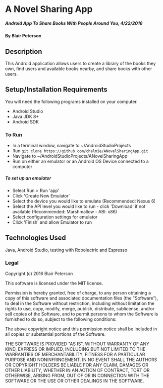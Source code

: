 # A Novel Sharing App

##### Android App To Share Books With People Around You, 4/22/2016

#### By Blair Peterson

## Description

This Android application allows users to create a library of the books they own, find users and available books nearby, and share books with other users.

## Setup/Installation Requirements
You will need the following programs installed on your computer.
* Android Studio
* Java JDK 8+
* Android SDK

### To Run
* In a terminal window, navigate to ~/AndroidStudioProjects
* Run `git clone https://github.com/chalmie/ANovelSharingApp.git`
* Navigate to ~/AndroidStudioProjects/ANovelSharingApp
* Run on either an emulator or an Android OS Device connected to a computer

##### To set up an emulator
* Select Run > Run 'app'
* Click 'Create New Emulator'
* Select the device you would like to emulate (Recommended: Nexus 6)
* Select the API level you would like to run - click 'Download' if not available (Recommended: Marshmallow - ABI: x86)
* Select configuration settings for emulator
* Click 'Finish' and allow Emulator to run

## Technologies Used

Java, Android Studio, testing with Robolectric and Espresso

### Legal

Copyright (c) 2016 Blair Peterson

This software is licensed under the MIT license.

Permission is hereby granted, free of charge, to any person obtaining a copy
of this software and associated documentation files (the "Software"), to deal
in the Software without restriction, including without limitation the rights
to use, copy, modify, merge, publish, distribute, sublicense, and/or sell
copies of the Software, and to permit persons to whom the Software is
furnished to do so, subject to the following conditions:

The above copyright notice and this permission notice shall be included in
all copies or substantial portions of the Software.

THE SOFTWARE IS PROVIDED "AS IS", WITHOUT WARRANTY OF ANY KIND, EXPRESS OR
IMPLIED, INCLUDING BUT NOT LIMITED TO THE WARRANTIES OF MERCHANTABILITY,
FITNESS FOR A PARTICULAR PURPOSE AND NONINFRINGEMENT. IN NO EVENT SHALL THE
AUTHORS OR COPYRIGHT HOLDERS BE LIABLE FOR ANY CLAIM, DAMAGES OR OTHER
LIABILITY, WHETHER IN AN ACTION OF CONTRACT, TORT OR OTHERWISE, ARISING FROM,
OUT OF OR IN CONNECTION WITH THE SOFTWARE OR THE USE OR OTHER DEALINGS IN
THE SOFTWARE.
